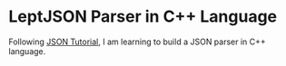 # LeptJSON Parser in C++ Language
Following [JSON Tutorial](https://github.com/miloyip/json-tutorial), I am learning to build a JSON parser in C++ language.
